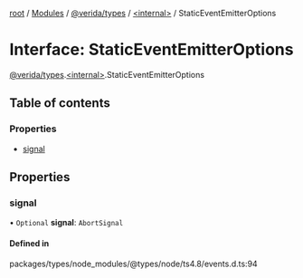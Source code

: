 [root](../README.md) / [Modules](../modules.md) / [@verida/types](../modules/verida_types.md) / [<internal\>](../modules/verida_types._internal_.md) / StaticEventEmitterOptions

# Interface: StaticEventEmitterOptions

[@verida/types](../modules/verida_types.md).[<internal\>](../modules/verida_types._internal_.md).StaticEventEmitterOptions

## Table of contents

### Properties

- [signal](verida_types._internal_.StaticEventEmitterOptions.md#signal)

## Properties

### signal

• `Optional` **signal**: `AbortSignal`

#### Defined in

packages/types/node_modules/@types/node/ts4.8/events.d.ts:94
